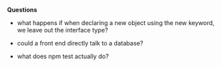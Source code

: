**Questions**

- what happens if when declaring a new object using the new keyword, we leave out the interface type?

- could a front end directly talk to a database?

- what does npm test actually do?


